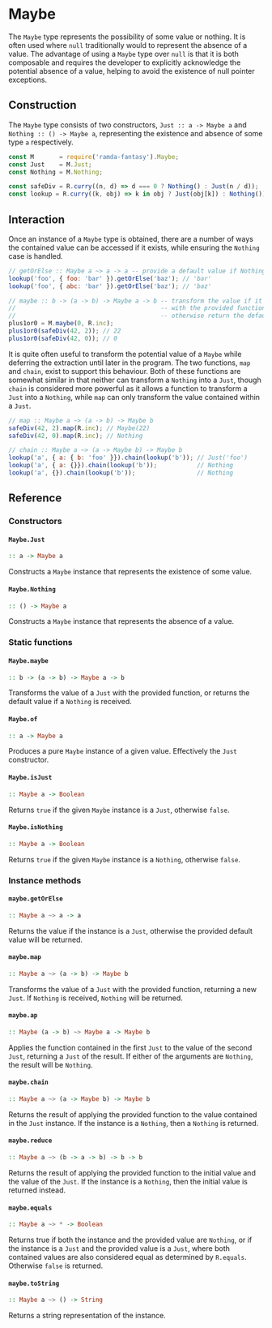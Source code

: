 # Maybe

The `Maybe` type represents the possibility of some value or nothing. It is
often used where `null` traditionally would to represent the absence of a value.
The advantage of using a `Maybe` type over `null` is that it is both composable
and requires the developer to explicitly acknowledge the potential absence of a
value, helping to avoid the existence of null pointer exceptions.

## Construction

The `Maybe` type consists of two constructors, `Just :: a -> Maybe a` and
`Nothing :: () -> Maybe a`, representing the existence and absence of some type
`a` respectively.

```js
const M       = require('ramda-fantasy').Maybe;
const Just    = M.Just;
const Nothing = M.Nothing;

const safeDiv = R.curry((n, d) => d === 0 ? Nothing() : Just(n / d));
const lookup = R.curry((k, obj) => k in obj ? Just(obj[k]) : Nothing());
```

## Interaction

Once an instance of a `Maybe` type is obtained, there are a number of ways the
contained value can be accessed if it exists, while ensuring the `Nothing` case
is handled.

```js
// getOrElse :: Maybe a ~> a -> a -- provide a default value if Nothing
lookup('foo', { foo: 'bar' }).getOrElse('baz'); // 'bar'
lookup('foo', { abc: 'bar' }).getOrElse('baz'); // 'baz'

// maybe :: b -> (a -> b) -> Maybe a -> b -- transform the value if it exists
//                                        -- with the provided function,
//                                        -- otherwise return the default value
plus1or0 = M.maybe(0, R.inc);
plus1or0(safeDiv(42, 2)); // 22
plus1or0(safeDiv(42, 0)); // 0
```

It is quite often useful to transform the potential value of a `Maybe` while
deferring the extraction until later in the program. The two functions, `map`
and `chain`, exist to support this behaviour. Both of these functions are
somewhat similar in that neither can transform a `Nothing` into a `Just`, though
`chain` is considered more powerful as it allows a function to transform a
`Just` into a `Nothing`, while `map` can only transform the value contained
within a `Just`.

```js
// map :: Maybe a ~> (a -> b) -> Maybe b
safeDiv(42, 2).map(R.inc); // Maybe(22)
safeDiv(42, 0).map(R.inc); // Nothing

// chain :: Maybe a ~> (a -> Maybe b) -> Maybe b
lookup('a', { a: { b: 'foo' }}).chain(lookup('b')); // Just('foo')
lookup('a', { a: {}}).chain(lookup('b'));           // Nothing
lookup('a', {}).chain(lookup('b'));                 // Nothing
```

## Reference

### Constructors

#### `Maybe.Just`
```hs
:: a -> Maybe a
```
Constructs a `Maybe` instance that represents the existence of some value.

#### `Maybe.Nothing`
```hs
:: () -> Maybe a
```
Constructs a `Maybe` instance that represents the absence of a value.

### Static functions

#### `Maybe.maybe`
```hs
:: b -> (a -> b) -> Maybe a -> b
```
Transforms the value of a `Just` with the provided function, or returns the
default value if a `Nothing` is received.

#### `Maybe.of`
```hs
:: a -> Maybe a
```
Produces a pure `Maybe` instance of a given value. Effectively the `Just`
constructor.

#### `Maybe.isJust`
```hs
:: Maybe a -> Boolean
```
Returns `true` if the given `Maybe` instance is a `Just`, otherwise `false`.

#### `Maybe.isNothing`
```hs
:: Maybe a -> Boolean
```
Returns `true` if the given `Maybe` instance is a `Nothing`, otherwise `false`.

### Instance methods

#### `maybe.getOrElse`
```hs
:: Maybe a ~> a -> a
```
Returns the value if the instance is a `Just`, otherwise the provided default
value will be returned.

#### `maybe.map`
```hs
:: Maybe a ~> (a -> b) -> Maybe b
```
Transforms the value of a `Just` with the provided function, returning a new
`Just`. If `Nothing` is received, `Nothing` will be returned.

#### `maybe.ap`
```hs
:: Maybe (a -> b) ~> Maybe a -> Maybe b
```
Applies the function contained in the first `Just` to the value of the second
`Just`, returning a `Just` of the result. If either of the arguments are
`Nothing`, the result will be `Nothing`.

#### `maybe.chain`
```hs
:: Maybe a ~> (a -> Maybe b) -> Maybe b
```
Returns the result of applying the provided function to the value contained in
the `Just` instance. If the instance is a `Nothing`, then a `Nothing` is
returned.

#### `maybe.reduce`
```hs
:: Maybe a ~> (b -> a -> b) -> b -> b
```
Returns the result of applying the provided function to the initial value and
the value of the `Just`. If the instance is a `Nothing`, then the initial value
is returned instead.

#### `maybe.equals`
```hs
:: Maybe a ~> * -> Boolean
```
Returns true if both the instance and the provided value are `Nothing`, or if
the instance is a `Just` and the provided value is a `Just`, where both
contained values are also considered equal as determined by `R.equals`.
Otherwise `false` is returned.

#### `maybe.toString`
```hs
:: Maybe a ~> () -> String
```
Returns a string representation of the instance.
